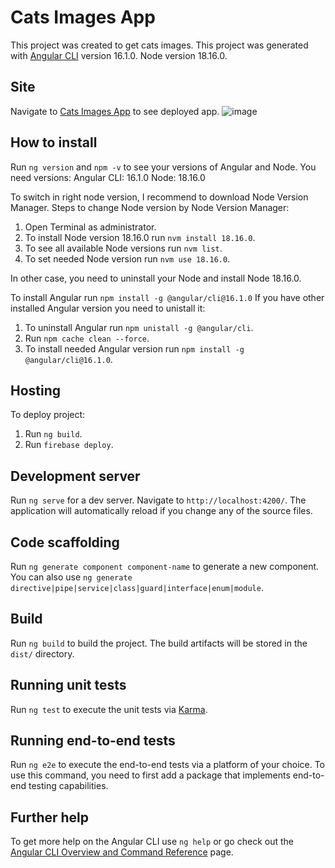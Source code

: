 # Cats Images App

This project was created to get cats images.
This project was generated with [Angular CLI](https://github.com/angular/angular-cli) version 16.1.0.
Node version 18.16.0.

## Site

Navigate to [Cats Images App](https://cats-img-app.web.app/) to see deployed app.
![image](https://github.com/atsa21/cats-images-app/assets/104850911/f039baaa-8aa2-462e-83ed-e4fd19617da6)

## How to install

Run `ng version` and `npm -v` to see your versions of Angular and Node. 
You need versions:
Angular CLI: 16.1.0
Node: 18.16.0

To switch in right node version, I recommend to download Node Version Manager.
Steps to change Node version by Node Version Manager:
1. Open Terminal as administrator.
2. To install Node version 18.16.0 run `nvm install 18.16.0`.
3. To see all available Node versions run `nvm list`.
4. To set needed Node version run `nvm use 18.16.0`.

In other case, you need to uninstall your Node and install Node 18.16.0.

To install Angular run `npm install -g @angular/cli@16.1.0`
If you have other installed Angular version you need to unistall it:
1. To uninstall Angular run `npm unistall -g @angular/cli`.
2. Run `npm cache clean --force`.
3. To install needed Angular version run `npm install -g @angular/cli@16.1.0`.

## Hosting

To deploy project:
1. Run `ng build`.
2. Run `firebase deploy`.

## Development server

Run `ng serve` for a dev server. Navigate to `http://localhost:4200/`. The application will automatically reload if you change any of the source files.

## Code scaffolding

Run `ng generate component component-name` to generate a new component. You can also use `ng generate directive|pipe|service|class|guard|interface|enum|module`.

## Build

Run `ng build` to build the project. The build artifacts will be stored in the `dist/` directory.

## Running unit tests

Run `ng test` to execute the unit tests via [Karma](https://karma-runner.github.io).

## Running end-to-end tests

Run `ng e2e` to execute the end-to-end tests via a platform of your choice. To use this command, you need to first add a package that implements end-to-end testing capabilities.

## Further help

To get more help on the Angular CLI use `ng help` or go check out the [Angular CLI Overview and Command Reference](https://angular.io/cli) page.
